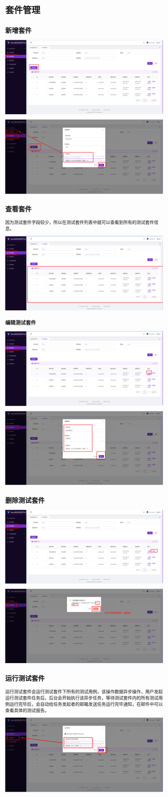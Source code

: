 # 套件管理

## 新增套件

![image-20210620012655730](assets/testsuite/image-20210620012655730.png)

![image-20210620012746836](assets/testsuite/image-20210620012746836.png)

## 查看套件

因为测试套件字段较少，所以在测试套件列表中就可以查看到所有的测试套件信息。

![image-20210620012820054](assets/testsuite/image-20210620012820054.png)

### 编辑测试套件

![image-20210620012939174](assets/testsuite/image-20210620012939174.png)

![image-20210620012955777](assets/testsuite/image-20210620012955777.png)

## 删除测试套件

![image-20210620013020194](assets/testsuite/image-20210620013020194.png)

![image-20210620013110092](assets/testsuite/image-20210620013110092.png)

## 运行测试套件

运行测试套件会运行测试套件下所有的测试用例，该操作数据异步操作，用户发起运行测试套件任务后，后台会开始执行该异步任务，等待测试套件内的所有测试用例运行完毕后，会自动给任务发起者的邮箱发送任务运行完毕通知，在邮件中可以查看具体的测试报告。

![image-20210620013144879](assets/testsuite/image-20210620013144879.png)



